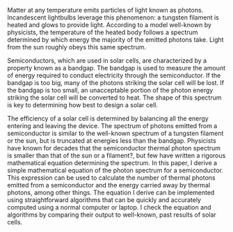 Matter at any temperature emits particles of light known as photons. Incandescent lightbulbs leverage this phenomenon: a tungsten filament is heated and glows to provide light.  According to a model well-known by physicists, the temperature of the heated body follows a spectrum determined by which energy the majority of the emitted photons take. Light from the sun roughly obeys this same spectrum.

Semiconductors, which are used in solar cells, are characterized by a property known as a bandgap. The bandgap is used to measure the amount of energy required to conduct electricity through the semiconductor. If the bandgap is too big, many of the photons striking the solar cell will be lost. If the bandgap is too small, an unacceptable portion of the photon energy striking the solar cell will be converted to heat.  The shape of this spectrum is key to determining how best to design a solar cell.

The efficiency of a solar cell is determined by balancing all the energy entering and leaving the device. The spectrum of photons emitted from a semiconductor is similar to the well-known spectrum of a tungsten filament or the sun, but is truncated at energies less than the bandgap. Physicists have known for decades that the semiconductor thermal photon spectrum is smaller than that of the sun or a filament?, but few have written a rigorous mathematical equation determining the spectrum. In this paper, I derive a simple mathematical equation of the photon spectrum for a semiconductor. This expression can be used to calculate the number of thermal photons emitted from a semiconductor and the energy carried away by thermal photons, among other things. The equation I derive can be implemented using straightforward algorithms that can be quickly and accurately computed using a normal computer or laptop. I check the equation and algorithms by comparing their output to well-known, past results of solar cells.